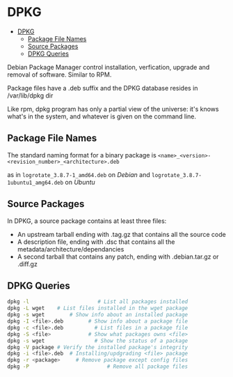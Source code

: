 # DPKG

- [DPKG](#dpkg)
    - [Package File Names](#package-file-names)
    - [Source Packages](#source-packages)
    - [DPKG Queries](#dpkg-queries)

Debian Package Manager control installation, verfication, upgrade and removal of software. Similar to RPM.

Package files have a .deb suffix and the DPKG database resides in /var/lib/dpkg dir

Like rpm, dpkg program has only a partial view of the universe: it's knows what's in the system, and whatever is given on the command line.

## Package File Names

The standard naming format for a binary package is `<name>_<version>-<revision_number>_<architecture>.deb`

as in `logrotate_3.8.7-1_amd64.deb` on *Debian* and `logrotate_3.8.7-1ubuntu1_amg64.deb` on *Ubuntu*

## Source Packages

In DPKG, a source package contains at least three files:

* An upstream tarball ending with .tag.gz that contains all the source code
* A description file, ending with .dsc that contains all the metadata/architecture/dependancies
* A second tarball that contains any patch, ending with .debian.tar.gz or .diff.gz

## DPKG Queries

```bash
dpkg -l                      # List all packages installed
dpkg -L wget    # List files installed in the wget package
dpkg -s wget        # Show info about an installed package
dpkg -I <file>.deb        # Show info about a package file
dpkg -c <file>.deb          # List files in a package file
dpkg -S <file>            # Show what packages owns <file>
dpkg -s wget                # Show the status of a package
dpkg -V package # Verify the installed package's integrity
dpkg -i <file>.deb  # Installing/updgrading <file> package
dpkg -r <package>     # Remove package except config files
dpkg -P                         # Remove all package files
```
